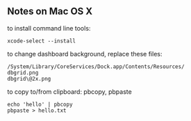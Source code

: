 ## Notes on Mac OS X

to install command line tools:

```
xcode-select --install
```

to change dashboard background, replace these files:

```
/System/Library/CoreServices/Dock.app/Contents/Resources/
dbgrid.png
dbgrid\@2x.png
```

to copy to/from clipboard: pbcopy, pbpaste

```
echo 'hello' | pbcopy
pbpaste > hello.txt
```
